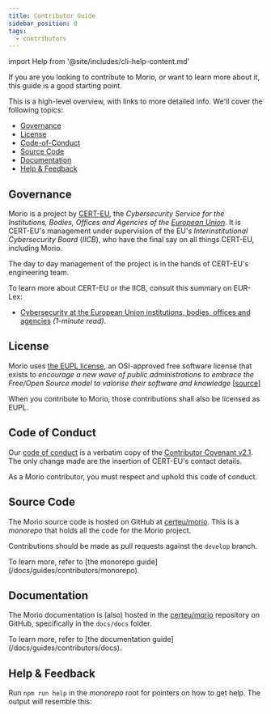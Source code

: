 ```yaml
---
title: Contributor Guide
sidebar_position: 0
tags:
  - contributors
---
```


import Help from '@site/includes/cli-help-content.md'

If you are you looking to contribute to Morio, or want to learn more
about it, this guide is a good starting point.

This is a high-level overview, with links to more detailed info.
We'll cover the following topics:

- [Governance](#governance)
- [License](#license)
- [Code-of-Conduct](#code-of-conduct)
- [Source Code](#source-code)
- [Documentation](#documentation)
- [Help & Feedback](#help--feedback)

## Governance

Morio is a project by [CERT-EU](https://www.cert.europa.eu/), the
_Cybersecurity Service for the Institutions, Bodies, Offices and Agencies of
the [European Union](https://europa.eu/)_. It is CERT-EU's management under
supervision of the EU's _Interinstitutional Cybersecurity Board_ (_IICB_), who
have the final say on all things CERT-EU, including Morio.

The day to day management of the project is in the hands of CERT-EU's engineering team.

<Note title="Learn more">
To learn more about CERT-EU or the IICB, consult this summary on EUR-Lex:  

- [Cybersecurity at the European Union institutions, bodies, offices and
  agencies](https://eur-lex.europa.eu/EN/legal-content/summary/cybersecurity-at-the-european-union-institutions-bodies-offices-and-agencies.html)
  _(1-minute read)_.
</Note>

## License

Morio uses [the EUPL
license](https://en.wikipedia.org/wiki/European_Union_Public_Licence), an
OSI-approved free software license that exists to _encourage a new wave of
public administrations to embrace the Free/Open Source model to valorise their
software and knowledge_
[[source](https://commission.europa.eu/content/european-union-public-licence_en)]

When you contribute to Morio, those contributions shall also be licensed as EUPL.

## Code of Conduct

Our [code of
conduct](https://github.com/certeu/morio/blob/develop/CODE_OF_CONDUCT.md) is a
verbatim copy of the [Contributor Covenant v2.1](https://www.contributor-covenant.org/version/2/1/code_of_conduct/).  
The only change made are the insertion of CERT-EU's contact details.

As a Morio contributor, you must respect and uphold this code of conduct.

## Source Code

The Morio source code is hosted on GitHub at [certeu/morio][repo].
This is a _monorepo_ that holds all the code for the Morio project.

Contributions should be made as pull requests against the `develop` branch.

<Note title="Monorepo Guide">
To learn more, refer to [the monorepo guide](/docs/guides/contributors/monorepo).
</Note>


## Documentation

The Morio documentation is (also) hosted in the [certeu/morio][repo] repository on
GitHub, specifically in the `docs/docs` folder.

<Note title="Documentation Guide" compact>
To learn more, refer to [the documentation guide](/docs/guides/contributors/docs).
</Note>


## Help & Feedback

Run `npm run help` in the _monorepo_ root for pointers on how to get help.
The output will resemble this:

<Help />

[repo]: https://github.com/certeu/morio
